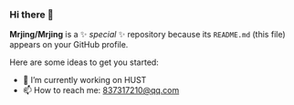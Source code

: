 ### Hi there 👋


**Mrjing/Mrjing** is a ✨ _special_ ✨ repository because its `README.md` (this file) appears on your GitHub profile.

Here are some ideas to get you started:

- 🔭 I’m currently working on HUST
- 📫 How to reach me: 837317210@qq.com


